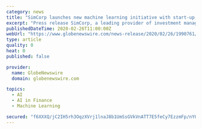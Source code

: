 ```yaml
---
category: news
title: "SimCorp launches new machine learning initiative with start-up, Alkymi, targeting institutional investment challenges"
excerpt: "Press release SimCorp, a leading provider of investment management solutions and services to the global financial services industry, today announces"
publishedDateTime: 2020-02-26T11:00:00Z
webUrl: "https://www.globenewswire.com/news-release/2020/02/26/1990761/0/en/SimCorp-launches-new-machine-learning-initiative-with-start-up-Alkymi-targeting-institutional-investment-challenges.html"
type: article
quality: 0
heat: 0
published: false

provider:
  name: GlobeNewswire
  domain: globenewswire.com

topics:
  - AI
  - AI in Finance
  - Machine Learning

secured: "f6XXXQ/jC2IH5rh3OqzXVrj1lnaJ8b1UmSsGVkVnATT7E5feCy7EzzmFp/nYOKrKpJaVAw+5n9PIS2aG3bnHPPaDT/k51eOo9PYbGAiy0/KFIp5AuryYJQJxrAovqG2zNRIM+qAmSoQXqk9tBl44U3AaWzKCvsAIqQsTMJ9qlMmFFSaXS7ilkrZuXKEsZ+HzPFOghr4iARjlZ83B9BGMglWA2RJ8uYC6fJaC86S0fQ4dFVSBy0JH1rF3YgzOkPtzl7eh1J76RIFZgmLXcJ/vHG2ixg9/y1DzUXFUpIazA0ENtJQRU5ogi21LolVphLmQ;KA4IgHJ3T+IDSTRIdc9awA=="
---
```


